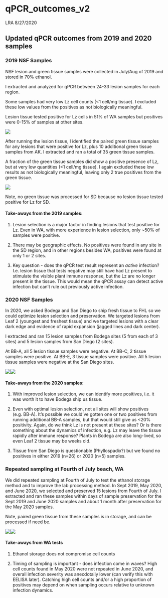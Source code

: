 qPCR\_outcomes\_v2
================
LRA
8/27/2020

## Updated qPCR outcomes from 2019 and 2020 samples

### 2019 NSF Samples

NSF lesion and green tissue samples were collected in July/Aug of 2019
and stored in 70% ethanol.

I extracted and analyzed for qPCR between 24-33 lesion samples for each
region.

Some samples had very low Lz cell counts (\<1 cell/mg tissue). I
excluded these low values from the positives as not biologically
meaningful.

Lesion tissue tested positive for Lz cells in 51% of WA samples but
positives were 0-15% of samples at other sites.

![](qPCR_outcomes_v2_files/figure-gfm/lesion_2019-1.png)<!-- -->

After running the lesion tissue, I identified the paired green tissue
samples for any lesions that were positive for Lz, plus 10 additional
green tissue samples from AK. I extracted and ran a total of 35 green
tissue samples.

A fraction of the green tissue samples did show a positive presence of
Lz, but at very low quantities (\<1 cell/mg tissue). I again excluded
these low results as not biologically meaningful, leaving only 2 true
positives from the green tissue.

![](qPCR_outcomes_v2_files/figure-gfm/green_2019-1.png)<!-- -->

Note, no green tissue was processed for SD because no lesion tissue
tested positive for Lz for SD.

#### Take-aways from the 2019 samples:

1)  Lesion selection is a major factor in finding lesions that test
    positive for Lz. Even in WA, with more experience in lesion
    selection, only ~50% of samples were positive.

2)  There may be geographic effects. No positives were found in any site
    in the SD region, and in other regions besides WA, positives were
    found at only 1 or 2 sites.

3)  Key question - does the qPCR test result represent an *active*
    infection? I.e. lesion tissue that tests negative may still have had
    Lz present to stimulate the visible plant immune response, but the
    Lz are no longer present in the tissue. This would mean the qPCR
    assay can detect active infection but can’t rule out previously
    active infection.

### 2020 NSF Samples

In 2020, we asked Bodega and San Diego to ship fresh tissue to FHL so we
could optimize lesion selection and preservation. We targeted lesions
from Leaf 2 (youngest and freshest tissue) and we targeted lesions with
a clear dark edge and evidence of rapid expansion (jagged lines and dark
center).

I extracted and ran 15 lesion samples from Bodega sites (5 from each of
3 sites) and 5 lesion samples from San Diego (2 sites).

At BB-A, all 5 lesion tissue samples were negative. At BB-C, 2 tissue
samples were positive. At BB-E, 3 tissue samples were positive. All 5
lesion tissue samples were negative at the San Diego
sites.

![](qPCR_outcomes_v2_files/figure-gfm/lesion_2020-1.png)<!-- -->![](qPCR_outcomes_v2_files/figure-gfm/lesion_2020-2.png)<!-- -->

#### Take-aways from the 2020 samples:

1)  With improved lesion selection, we can identify more positives,
    i.e. it was worth it to have Bodega ship us tissue.

2)  Even with optimal lesion selection, not all sites will show
    positives (e.g. BB-A). It’s possible we could’ve gotten one or two
    positives from running additional BB-A samples, but that would still
    give us \<20% positivity. Again, do we think Lz is not present at
    these sites? Or is there something about the dynamics of infection,
    e.g. Lz may leave the tissue rapidly after immune response? Plants
    in Bodega are also long-lived, so even Leaf 2 tissue may be weeks
    old.

3)  Tissue from San Diego is questionable (Phyllospadix?) but we found
    no positives in either 2019 (n=26) or 2020 (n=5) samples.

### Repeated sampling at Fourth of July beach, WA

We did repeated sampling at Fourth of July to test the ethanol storage
method and to improve the lab processing method. In Sept 2019, May 2020,
and June 2020, we selected and preserved 15 lesions from Fourth of July.
I extracted and ran these samples within days of sample preservation for
the Sept 2019 and June 2020 samples and about 1 month after preservation
for the May 2020 samples.

Note, paired green tissue from these samples is in storage, and can be
processed if need
be.

![](qPCR_outcomes_v2_files/figure-gfm/WA_tests-1.png)<!-- -->![](qPCR_outcomes_v2_files/figure-gfm/WA_tests-2.png)<!-- -->

#### Take-aways from WA tests

1)  Ethanol storage does not compromise cell counts

2)  Timing of sampling is important - does infection come in waves? High
    cell counts found in May 2020 were not repeated in June 2020, and
    overall infection severity was anecdotally lower (can verify this
    with EELISA later). Catching high cell counts and/or a high
    proportion of positives may depend on when sampling occurs relative
    to unknown infection dynamics.

